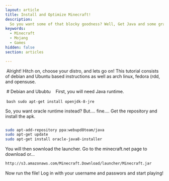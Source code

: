 ```yaml
---
layout: article
title: Install and Optimize Minecraft!
description: 
  So you want some of that blocky goodness? Well, Get Java and some graphics card and lets go!
keywords:
  - Minecraft
  - Mojang
  - Games
hidden: false
section: articles

---
```



  Alright! Hitch on, choose your distro, and lets go on! This tutorial consists of debian and Ubuntu based instructions as well as arch linux, fedora (rdd, and opensuse.
  
  # Debian and Ububtu 
  
  First, you will need Java runtime. 
  
  ```bash
   sudo apt-get install openjdk-8-jre
   ```
   
So, you want oracle runtime instead? But.... fine....
Get the repository and install the apk.
```bash

sudo apt-add-repository ppa:webupd8team/java
sudo apt-get update
sudo apt-get install oracle-java8-installer
```
You will then sownload the launcher. Go to the minecraft.net page to download or...

```bash
http://s3.amazonaws.com/Minecraft.Download/launcher/Minecraft.jar
```

Now run the file! Log in with your username and passwors and start playing!
